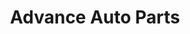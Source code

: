 ---
title: "Advance Auto Parts"
url: /chicago/advance-auto-parts-west-madison-street/
shop: car parts
---